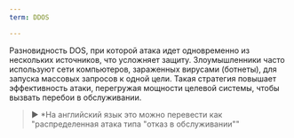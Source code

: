 ```yaml
---
term: DDOS

---
```

Разновидность DOS, при которой атака идет одновременно из нескольких источников, что усложняет защиту. Злоумышленники часто используют сети компьютеров, зараженных вирусами (ботнеты), для запуска массовых запросов к одной цели. Такая стратегия повышает эффективность атаки, перегружая мощности целевой системы, чтобы вызвать перебои в обслуживании.

> ► *На английский язык это можно перевести как "распределенная атака типа "отказ в обслуживании""
